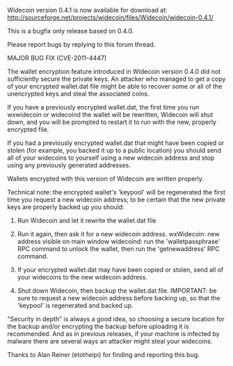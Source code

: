 Widecoin version 0.4.1 is now available for download at:
http://sourceforge.net/projects/widecoin/files/Widecoin/widecoin-0.4.1/

This is a bugfix only release based on 0.4.0.

Please report bugs by replying to this forum thread.

MAJOR BUG FIX  (CVE-2011-4447)

The wallet encryption feature introduced in Widecoin version 0.4.0 did not sufficiently secure the private keys. An attacker who
managed to get a copy of your encrypted wallet.dat file might be able to recover some or all of the unencrypted keys and steal the
associated coins.

If you have a previously encrypted wallet.dat, the first time you run wxwidecoin or widecoind the wallet will be rewritten, Widecoin will
shut down, and you will be prompted to restart it to run with the new, properly encrypted file.

If you had a previously encrypted wallet.dat that might have been copied or stolen (for example, you backed it up to a public
location) you should send all of your widecoins to yourself using a new widecoin address and stop using any previously generated addresses.

Wallets encrypted with this version of Widecoin are written properly.

Technical note: the encrypted wallet's 'keypool' will be regenerated the first time you request a new widecoin address; to be certain that the
new private keys are properly backed up you should:

1. Run Widecoin and let it rewrite the wallet.dat file

2. Run it again, then ask it for a new widecoin address.
wxWidecoin: new address visible on main window
widecoind: run the 'walletpassphrase' RPC command to unlock the wallet,  then run the 'getnewaddress' RPC command.

3. If your encrypted wallet.dat may have been copied or stolen, send all of your widecoins to the new widecoin address.

4. Shut down Widecoin, then backup the wallet.dat file.
IMPORTANT: be sure to request a new widecoin address before backing up, so that the 'keypool' is regenerated and backed up.

"Security in depth" is always a good idea, so choosing a secure location for the backup and/or encrypting the backup before uploading it is recommended. And as in previous releases, if your machine is infected by malware there are several ways an attacker might steal your widecoins.

Thanks to Alan Reiner (etotheipi) for finding and reporting this bug.
